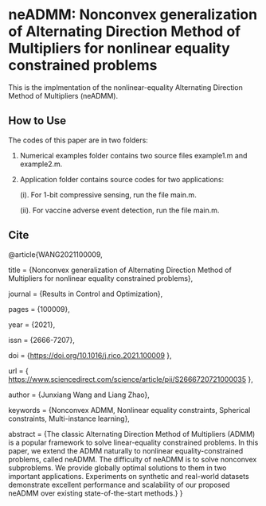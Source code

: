 # neADMM: Nonconvex generalization of Alternating Direction Method of Multipliers for nonlinear equality constrained problems
This is the implmentation  of the nonlinear-equality Alternating Direction Method of Multipliers (neADMM).

## How to Use

The codes of this paper are in two folders:

1. Numerical examples folder contains two source files example1.m and example2.m.

2. Application folder contains source codes for two applications: 

    (i). For 1-bit compressive sensing, run the file main.m. 
  

    (ii). For vaccine adverse event detection, run the file main.m.

## Cite

@article{WANG2021100009,

title = {Nonconvex generalization of Alternating Direction Method of Multipliers for nonlinear equality constrained problems},

journal = {Results in Control and Optimization},

pages = {100009},

year = {2021},

issn = {2666-7207},

doi = {https://doi.org/10.1016/j.rico.2021.100009 },

url = { https://www.sciencedirect.com/science/article/pii/S2666720721000035 },

author = {Junxiang Wang and Liang Zhao},

keywords = {Nonconvex ADMM, Nonlinear equality constraints, Spherical constraints, Multi-instance learning},

abstract = {The classic Alternating Direction Method of Multipliers (ADMM) is a popular framework to solve linear-equality constrained problems. In this paper, we extend the ADMM naturally to nonlinear equality-constrained problems, called neADMM. The difficulty of neADMM is to solve nonconvex subproblems. We provide globally optimal solutions to them in two important applications. Experiments on synthetic and real-world datasets demonstrate excellent performance and scalability of our proposed neADMM over existing state-of-the-start methods.}
}
